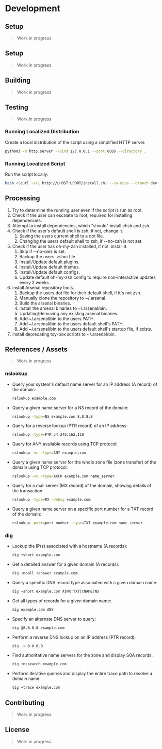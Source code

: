 # Development

## Setup

> Work in progress

## Setup

> Work in progress

## Building

> Work in progress

## Testing

> Work in progress

### Running Localized Distribution

Create a local distribution of the script using a simplified HTTP server.

```bash
python3 -m http.server --bind 127.0.0.1 --port 8080 --directory .
```

### Running Localized Script

Run the script locally.

```bash
bash <(curl -skL http://LHOST:LPORT/install.sh) --no-deps --branch dev --force
```


## Processing

1. Try to determine the running user even if the script is run as root.
2. Check if the user can escalate to root, required for installing dependencies.
3. Attempt to install dependencies, which "should" install chsh and zsh.
4. Check if the user's default shell is zsh, if not, change it.
   1. Saving the users current shell to a dot file.
   2. Changing the users default shell to zsh, if --no-csh is not set.
5. Check if the user has oh-my-zsh installed, if not, install it.
   1. Skip if --no-omz is set.
   2. Backup the users .zshrc file.
   3. Install/Update default plugins.
   4. Install/Update default themes.
   5. Install/Update default configs.
   6. Update default oh-my-zsh config to require non-interactive updates every 2 weeks.
6. Install Arsenal repository tools.
   1. Backup the users dot file for their default shell, if it's not zsh.
   2. Manually clone the repository to ~/.arsenal.
   3. Build the arsenal binaries.
   4. Install the arsenal binaries to ~/.arsenal/bin.
   5. Updating/Removing any existing arsenal binaries.
   6. Add ~/.arsenal/bin to the users PATH.
   7. Add ~/.arsenal/bin to the users default shell's PATH.
   8. Add ~/.arsenal/bin to the users default shell's startup file, if exists.
7. Install deprecating toy-box scripts to ~/.arsenal/bin.

## References / Assets

> Work in progress

### nslookup

- Query your system's default name server for an IP address (A record) of the domain:  
  ```bash
  nslookup example.com
  ```
- Query a given name server for a NS record of the domain:  
  ```bash
  nslookup -type=NS example.com 8.8.8.8
  ```
- Query for a reverse lookup (PTR record) of an IP address:  
  ```bash
  nslookup -type=PTR 54.240.162.118
  ```
- Query for ANY available records using TCP protocol:  
  ```bash
  nslookup -vc -type=ANY example.com
  ```
- Query a given name server for the whole zone file (zone transfer) of the domain using TCP protocol:  
  ```bash
  nslookup -vc -type=AXFR example.com name_server
  ```
- Query for a mail server (MX record) of the domain, showing details of the transaction:  
  ```bash
  nslookup -type=MX -debug example.com
  ```
- Query a given name server on a specific port number for a TXT record of the domain:  
  ```bash
  nslookup -port=port_number -type=TXT example.com name_server
  ```

### dig

- Lookup the IP(s) associated with a hostname (A records):  
    ```bash
    dig +short example.com
    ```
- Get a detailed answer for a given domain (A records):  
    ```bash
    dig +noall +answer example.com
    ```
- Query a specific DNS record type associated with a given domain name:  
    ```bash
    dig +short example.com A|MX|TXT|CNAME|NS
    ```
- Get all types of records for a given domain name:  
    ```bash
    dig example.com ANY
    ```
- Specify an alternate DNS server to query:  
    ```bash
    dig @8.8.8.8 example.com
    ```
- Perform a reverse DNS lookup on an IP address (PTR record):  
    ```bash
    dig -x 8.8.8.8
    ```
- Find authoritative name servers for the zone and display SOA records:  
    ```bash
    dig +nssearch example.com
    ```
- Perform iterative queries and display the entire trace path to resolve a domain name:  
    ```bash
    dig +trace example.com
    ```

## Contributing

> Work in progress

## License

> Work in progress
